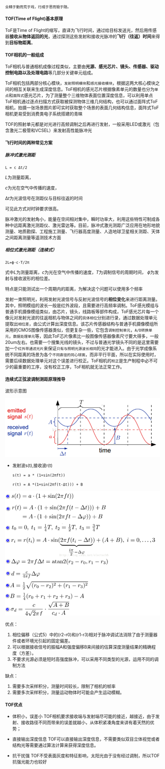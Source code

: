 ```
业精于勤而荒于戏，行成于思而毁于随。
```



#### TOF(Time of Flight)基本原理

ToF是Time of Flight的缩写，直译为飞行时间，通过给目标发送光，然后用传感器**接收从物体返回的光**，通过探测这些发射和接收光脉冲的**飞行（往返）时间**来得到**目标物距离**。

#### TOF相机的一般组成

ToF相机与普通相机成像过程类似，主要由**光源、感光芯片、镜头、传感器、驱动控制电路以及处理电路**等几部分关键单元组成。

ToF相机包括两部分核心模块，`发射照明模块`和`感光接收模块`，根据这两大核心模块之间的相互关联来生成深度信息。ToF相机的感光芯片根据像素单元的数量也分为`单点`和`面阵式`感光芯片，为了测量整个三维物体表面位置深度信息，可以利用单点ToF相机通过逐点扫描方式获取被探测物体三维几何结构，也可以通过面阵式ToF相机，拍摄一张场景图片即可实时获取整个场景的表面几何结构信息，面阵式ToF相机更易受到消费类电子系统搭建的青睐

TOF的照射单元都是对光进行高频调制之后再进行发射，一般采用LED或激光（包含激光二极管和VCSEL）来发射高性能脉冲光

#### 飞行时间的两种常见方案

##### 脉冲式激光测距

```
L = c Δt/2
```

*L*为测量距离，

*c*为光在空气中传播的速度， 

Δ*t*为光波信号在测距仪与目标往返的时间

可见此方式对时钟要求很高。

脉冲激光的发射角小，能量在空间相对集中，瞬时功率大，利用这些特性可制成各种中远距离激光测距仪、激光雷达等。目前，脉冲式激光测距广泛应用在地形地貌测量、地质勘探、工程施工测量、飞行器高度测量、人造地球卫星相关测距、天体之间距离测量等遥测技术方面

##### 相位式激光测距（连续式）

```
2L=ϕ⋅c⋅T/2π
```

式中*L*为测量距离，*c*为光在空气中传播的速度，*T*为调制信号的周期时间， *ϕ*为发射与接收波形的相位差。

特点是只能测试出一个周期内的距离，为解决这个问题可以使用多个频率

发射一束照明光，利用发射光波信号与反射光波信号的**相位变化**来进行距离测量。其中，照明模组的波长一般是红外波段，且需要进行高频率调制。ToF感光模组与普通手机摄像模组类似，由芯片，镜头，线路板等部件构成，ToF感光芯片每一个像元对发射光波的往返相机与物体之间的`具体相位`分别进行录，通过数据处理单元提取出`相位差`，由公式计算出深度信息。该芯片传感器结构与普通手机摄像模组所采用的CMOS图像传感器类似，但更复杂一些，它包含`调制控制单元`，`A/D转换单元`，`数据处理单元`等，因此ToF芯片像素比一般图像传感器像素尺寸要大得多，一般20um左右。也需要一个搜集光线的镜头，不过与普通光学镜头不同的是这里需要加一个`红外带通滤光片`来保证`只有与照明光源波长相同`的光才能进入。由于光学成像系统不同距离的场景为各个`不同直径的同心球面`，而非平行平面，所以在实际使用时，需要后续数据处理单元对这个误差进行校正。ToF相机的`校正`是生产制程中必不可少的最重要的工序，没有校正工序，ToF相机就无法正常工作。



#### 连续式正弦波调制测距原理推导



波形示意图

![](img/2.png)



- 发射波s(t),接收波r(t)

  ```
  s(t) = a * (1+sin(2πft))
  ```

  ```
  r(t) = A *(1+sin(2πf(t-Δt))) + B
  ```

  

![](img/3.png)



优点：

1. 相位偏移（公式5）中的(r2-r0)和(r1-r3)相对于脉冲调试法消除了由于测量器件或者环境光引起的固定偏差。
2. 可以根据接收信号的振幅A和强度偏移B来间接的估算深度测量结果的精确程度（方差）。
3. 不要求光源必须是短时高强度脉冲，可以采用不同类型的光源，运用不同的调制方法

缺点：

1. 需要多次采样积分，测量时间较长，限制了相机的帧率
2. 需要多次采样积分，测量运动物体时可能会产生运动模糊。 



#### TOF优点

- 体积小，误差小 
   TOF相机要求接收端与发射端尽可能的接近，越接近，由于发射、接收路径不同而带来的误差就越小，从体积紧凑角度来讲有着天然的优势；

- 直接输出深度信息 
   TOF可以直接输出深度信息，不需要类似双目立体视觉或者结构光等需要通过算法计算来获得深度信息。

- 抗干扰强 
   TOF不受表面灰度和特征影响，太阳光由于没有经过调制，所以TOF抗强光能力也较好




